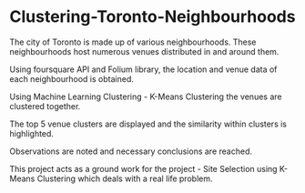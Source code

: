 # Clustering-Toronto-Neighbourhoods 

The city of Toronto is made up of various neighbourhoods. These neighbourhoods host numerous venues distributed in and around them.

Using foursquare API and Folium library, the location and venue data of each neighbourhood is obtained.

Using Machine Learning Clustering - K-Means Clustering the venues are clustered together.

The top 5 venue clusters are displayed and the similarity within clusters is highlighted.

Observations are noted and necessary conclusions are reached.

This project acts as a ground work for the project - Site Selection using K-Means Clustering which deals with a real life problem.
